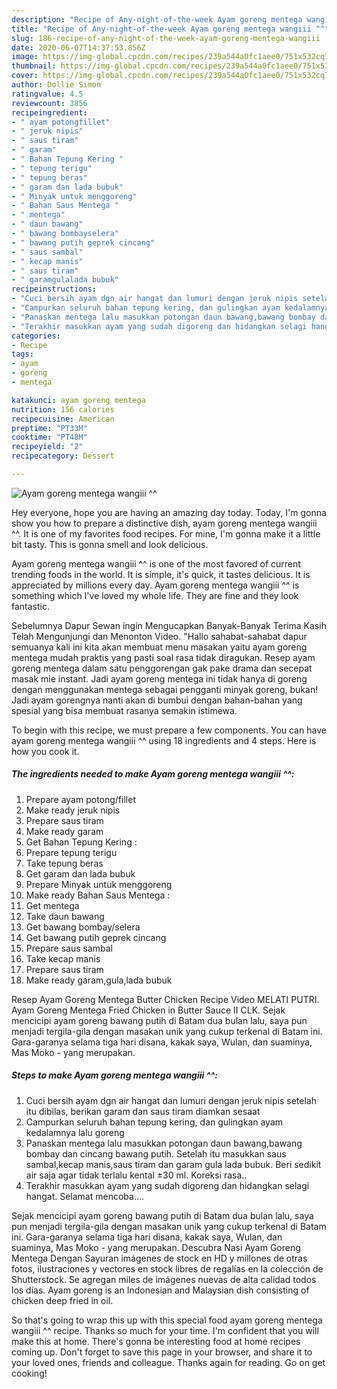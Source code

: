 ```yaml
---
description: "Recipe of Any-night-of-the-week Ayam goreng mentega wangiii ^^"
title: "Recipe of Any-night-of-the-week Ayam goreng mentega wangiii ^^"
slug: 186-recipe-of-any-night-of-the-week-ayam-goreng-mentega-wangiii
date: 2020-06-07T14:37:53.856Z
image: https://img-global.cpcdn.com/recipes/239a544a0fc1aee0/751x532cq70/ayam-goreng-mentega-wangiii-foto-resep-utama.jpg
thumbnail: https://img-global.cpcdn.com/recipes/239a544a0fc1aee0/751x532cq70/ayam-goreng-mentega-wangiii-foto-resep-utama.jpg
cover: https://img-global.cpcdn.com/recipes/239a544a0fc1aee0/751x532cq70/ayam-goreng-mentega-wangiii-foto-resep-utama.jpg
author: Dollie Simon
ratingvalue: 4.5
reviewcount: 3856
recipeingredient:
- " ayam potongfillet"
- " jeruk nipis"
- " saus tiram"
- " garam"
- " Bahan Tepung Kering "
- " tepung terigu"
- " tepung beras"
- " garam dan lada bubuk"
- " Minyak untuk menggoreng"
- " Bahan Saus Mentega "
- " mentega"
- " daun bawang"
- " bawang bombayselera"
- " bawang putih geprek cincang"
- " saus sambal"
- " kecap manis"
- " saus tiram"
- " garamgulalada bubuk"
recipeinstructions:
- "Cuci bersih ayam dgn air hangat dan lumuri dengan jeruk nipis setelah itu dibilas, berikan garam dan saus tiram diamkan sesaat"
- "Campurkan seluruh bahan tepung kering, dan gulingkan ayam kedalamnya lalu goreng"
- "Panaskan mentega lalu masukkan potongan daun bawang,bawang bombay dan cincang bawang putih. Setelah itu masukkan saus sambal,kecap manis,saus tiram dan garam gula lada bubuk. Beri sedikit air saja agar tidak terlalu kental ±30 ml. Koreksi rasa.."
- "Terakhir masukkan ayam yang sudah digoreng dan hidangkan selagi hangat. Selamat mencoba...."
categories:
- Recipe
tags:
- ayam
- goreng
- mentega

katakunci: ayam goreng mentega 
nutrition: 156 calories
recipecuisine: American
preptime: "PT33M"
cooktime: "PT48M"
recipeyield: "2"
recipecategory: Dessert

---
```



![Ayam goreng mentega wangiii ^^](https://img-global.cpcdn.com/recipes/239a544a0fc1aee0/751x532cq70/ayam-goreng-mentega-wangiii-foto-resep-utama.jpg)

Hey everyone, hope you are having an amazing day today. Today, I'm gonna show you how to prepare a distinctive dish, ayam goreng mentega wangiii ^^. It is one of my favorites food recipes. For mine, I'm gonna make it a little bit tasty. This is gonna smell and look delicious.

Ayam goreng mentega wangiii ^^ is one of the most favored of current trending foods in the world. It is simple, it's quick, it tastes delicious. It is appreciated by millions every day. Ayam goreng mentega wangiii ^^ is something which I've loved my whole life. They are fine and they look fantastic.

Sebelumnya Dapur Sewan ingin Mengucapkan Banyak-Banyak Terima Kasih Telah Mengunjungi dan Menonton Video. &#34;Hallo sahabat-sahabat dapur semuanya kali ini kita akan membuat menu masakan yaitu ayam goreng mentega mudah praktis yang pasti soal rasa tidak diragukan. Resep ayam goreng mentega dalam satu penggorengan gak pake drama dan secepat masak mie instant. Jadi ayam goreng mentega ini tidak hanya di goreng dengan menggunakan mentega sebagai pengganti minyak goreng, bukan! Jadi ayam gorengnya nanti akan di bumbui dengan bahan-bahan yang spesial yang bisa membuat rasanya semakin istimewa.


To begin with this recipe, we must prepare a few components. You can have ayam goreng mentega wangiii ^^ using 18 ingredients and 4 steps. Here is how you cook it.

<!--inarticleads1-->

##### The ingredients needed to make Ayam goreng mentega wangiii ^^:

1. Prepare  ayam potong/fillet
1. Make ready  jeruk nipis
1. Prepare  saus tiram
1. Make ready  garam
1. Get  Bahan Tepung Kering :
1. Prepare  tepung terigu
1. Take  tepung beras
1. Get  garam dan lada bubuk
1. Prepare  Minyak untuk menggoreng
1. Make ready  Bahan Saus Mentega :
1. Get  mentega
1. Take  daun bawang
1. Get  bawang bombay/selera
1. Get  bawang putih geprek cincang
1. Prepare  saus sambal
1. Take  kecap manis
1. Prepare  saus tiram
1. Make ready  garam,gula,lada bubuk


Resep Ayam Goreng Mentega Butter Chicken Recipe Video MELATI PUTRI. Ayam Goreng Mentega Fried Chicken in Butter Sauce II CLK. Sejak mencicipi ayam goreng bawang putih di Batam dua bulan lalu, saya pun menjadi tergila-gila dengan masakan unik yang cukup terkenal di Batam ini. Gara-garanya selama tiga hari disana, kakak saya, Wulan, dan suaminya, Mas Moko - yang merupakan. 

<!--inarticleads2-->

##### Steps to make Ayam goreng mentega wangiii ^^:

1. Cuci bersih ayam dgn air hangat dan lumuri dengan jeruk nipis setelah itu dibilas, berikan garam dan saus tiram diamkan sesaat
1. Campurkan seluruh bahan tepung kering, dan gulingkan ayam kedalamnya lalu goreng
1. Panaskan mentega lalu masukkan potongan daun bawang,bawang bombay dan cincang bawang putih. Setelah itu masukkan saus sambal,kecap manis,saus tiram dan garam gula lada bubuk. Beri sedikit air saja agar tidak terlalu kental ±30 ml. Koreksi rasa..
1. Terakhir masukkan ayam yang sudah digoreng dan hidangkan selagi hangat. Selamat mencoba....


Sejak mencicipi ayam goreng bawang putih di Batam dua bulan lalu, saya pun menjadi tergila-gila dengan masakan unik yang cukup terkenal di Batam ini. Gara-garanya selama tiga hari disana, kakak saya, Wulan, dan suaminya, Mas Moko - yang merupakan. Descubra Nasi Ayam Goreng Mentega Dengan Sayuran imágenes de stock en HD y millones de otras fotos, ilustraciones y vectores en stock libres de regalías en la colección de Shutterstock. Se agregan miles de imágenes nuevas de alta calidad todos los días. Ayam goreng is an Indonesian and Malaysian dish consisting of chicken deep fried in oil. 

So that's going to wrap this up with this special food ayam goreng mentega wangiii ^^ recipe. Thanks so much for your time. I'm confident that you will make this at home. There's gonna be interesting food at home recipes coming up. Don't forget to save this page in your browser, and share it to your loved ones, friends and colleague. Thanks again for reading. Go on get cooking!
